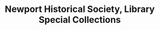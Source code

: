 ---
layout: repo
title: "Newport Historical Society, Library Special Collections"
id: 136
permalink: repos/136/
---